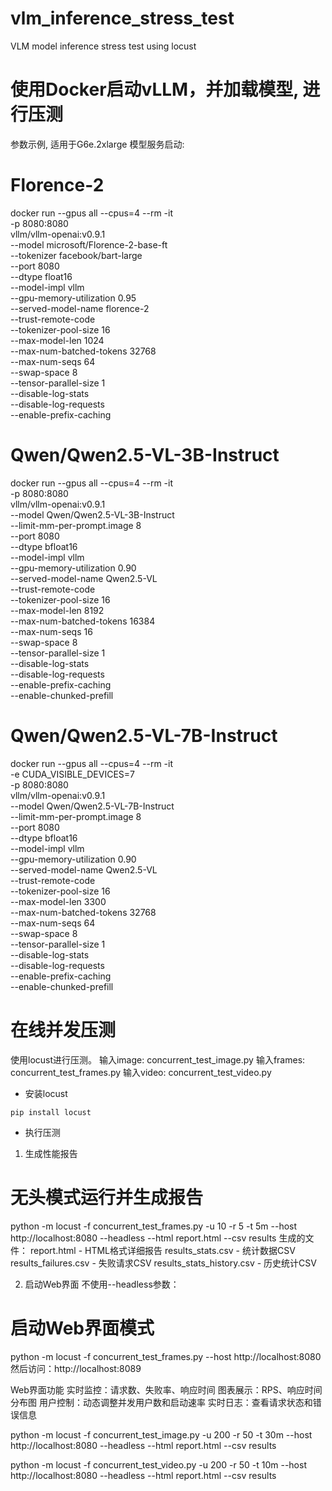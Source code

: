 # vlm_inference_stress_test
VLM model inference stress test using locust

# 使用Docker启动vLLM，并加载模型, 进行压测
参数示例, 适用于G6e.2xlarge
模型服务启动:
# Florence-2
docker run --gpus all --cpus=4 --rm -it \
  -p 8080:8080 \
  vllm/vllm-openai:v0.9.1 \
  --model microsoft/Florence-2-base-ft \
  --tokenizer facebook/bart-large \
  --port 8080 \
  --dtype float16 \
  --model-impl vllm \
  --gpu-memory-utilization 0.95 \
  --served-model-name florence-2 \
  --trust-remote-code \
  --tokenizer-pool-size 16 \
  --max-model-len 1024 \
  --max-num-batched-tokens 32768 \
  --max-num-seqs 64 \
  --swap-space 8 \
  --tensor-parallel-size 1 \
  --disable-log-stats \
  --disable-log-requests \
  --enable-prefix-caching 
  <!-- --enable-chunked-prefill -->

# Qwen/Qwen2.5-VL-3B-Instruct
docker run --gpus all --cpus=4 --rm -it \
  -p 8080:8080 \
  vllm/vllm-openai:v0.9.1 \
  --model Qwen/Qwen2.5-VL-3B-Instruct \
  --limit-mm-per-prompt.image 8 \
  --port 8080 \
  --dtype bfloat16 \
  --model-impl vllm \
  --gpu-memory-utilization 0.90 \
  --served-model-name Qwen2.5-VL \
  --trust-remote-code \
  --tokenizer-pool-size 16 \
  --max-model-len 8192 \
  --max-num-batched-tokens 16384 \
  --max-num-seqs 16 \
  --swap-space 8 \
  --tensor-parallel-size 1 \
  --disable-log-stats \
  --disable-log-requests \
  --enable-prefix-caching \
  --enable-chunked-prefill

# Qwen/Qwen2.5-VL-7B-Instruct
docker run --gpus all --cpus=4 --rm -it \
  -e CUDA_VISIBLE_DEVICES=7 \
  -p 8080:8080 \
  vllm/vllm-openai:v0.9.1 \
  --model Qwen/Qwen2.5-VL-7B-Instruct \
  --limit-mm-per-prompt.image 8 \
  --port 8080 \
  --dtype bfloat16 \
  --model-impl vllm \
  --gpu-memory-utilization 0.90 \
  --served-model-name Qwen2.5-VL \
  --trust-remote-code \
  --tokenizer-pool-size 16 \
  --max-model-len 3300 \
  --max-num-batched-tokens 32768 \
  --max-num-seqs 64 \
  --swap-space 8 \
  --tensor-parallel-size 1 \
  --disable-log-stats \
  --disable-log-requests \
  --enable-prefix-caching \
  --enable-chunked-prefill

# 在线并发压测
使用locust进行压测。
输入image: concurrent_test_image.py
输入frames: concurrent_test_frames.py
输入video: concurrent_test_video.py

* 安装locust

```shell
pip install locust
```

* 执行压测

1. 生成性能报告
# 无头模式运行并生成报告
python -m locust -f concurrent_test_frames.py -u 10 -r 5 -t 5m --host http://localhost:8080 --headless --html report.html --csv results
生成的文件：
report.html - HTML格式详细报告
results_stats.csv - 统计数据CSV
results_failures.csv - 失败请求CSV
results_stats_history.csv - 历史统计CSV

2. 启动Web界面
不使用--headless参数：
# 启动Web界面模式
python -m locust -f concurrent_test_frames.py --host http://localhost:8080
然后访问：http://localhost:8089

Web界面功能
实时监控：请求数、失败率、响应时间
图表展示：RPS、响应时间分布图
用户控制：动态调整并发用户数和启动速率
实时日志：查看请求状态和错误信息


python -m locust -f concurrent_test_image.py -u 200 -r 50 -t 30m --host http://localhost:8080 --headless --html report.html --csv results

python -m locust -f concurrent_test_video.py -u 200 -r 50 -t 10m --host http://localhost:8080 --headless --html report.html --csv results



